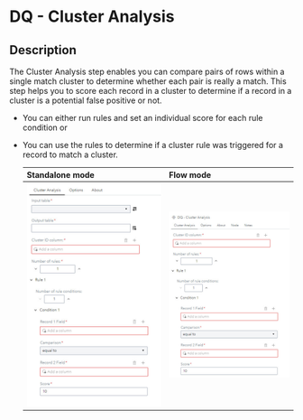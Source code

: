 # DQ - Cluster Analysis #

## Description ##
The Cluster Analysis step enables you can compare pairs of rows within a single match cluster to determine whether each pair is really a match. This step helps you to score each record in a cluster to determine if a record in a cluster is a potential false positive or not.

* You can either run rules and set an individual score for each rule condition or
* You can use the rules to determine if a cluster rule was triggered for a record to match a cluster.

   | Standalone mode | Flow mode |
   | --- | --- |                  
   | ![](img/CA-ClusterAnalisis.jpg) | ![](img/CA-ClusterAnalisis-FL.jpg) |
